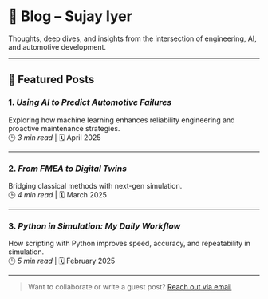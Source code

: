 # 📝 Blog – Sujay Iyer

Thoughts, deep dives, and insights from the intersection of engineering, AI, and automotive development.

---

## 🚗 Featured Posts

### 1. *Using AI to Predict Automotive Failures*
Exploring how machine learning enhances reliability engineering and proactive maintenance strategies.  
🕒 *3 min read* | 🗓️ April 2025

---

### 2. *From FMEA to Digital Twins*
Bridging classical methods with next-gen simulation.  
🕒 *4 min read* | 🗓️ March 2025

---

### 3. *Python in Simulation: My Daily Workflow*
How scripting with Python improves speed, accuracy, and repeatability in simulation.  
🕒 *5 min read* | 🗓️ February 2025

---

> Want to collaborate or write a guest post? [Reach out via email](mailto:sujay.iyer@email.com)
